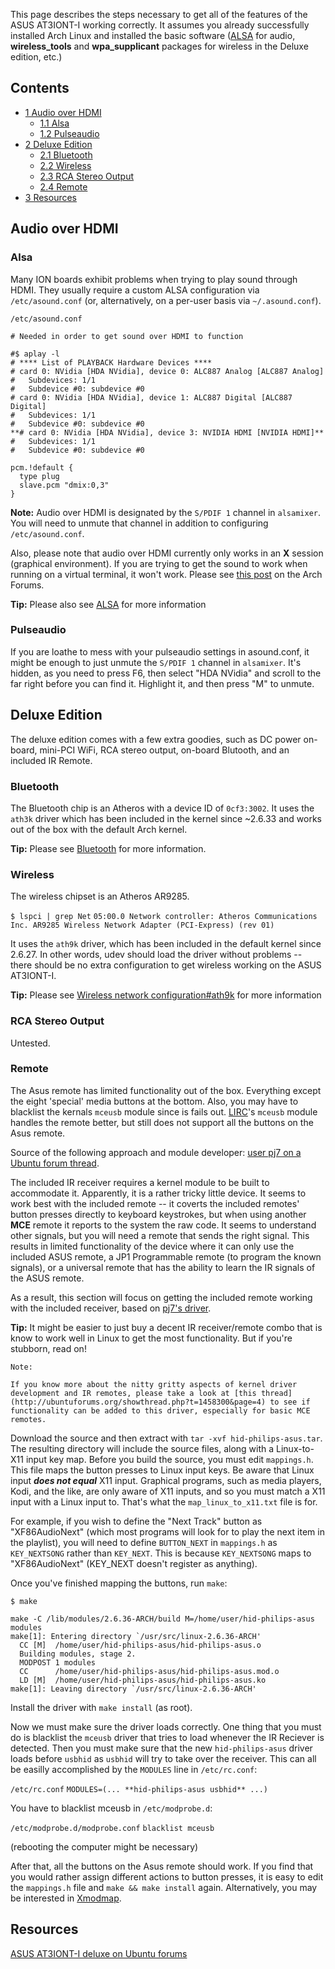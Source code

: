 This page describes the steps necessary to get all of the features of the ASUS AT3IONT-I working correctly. It assumes you already successfully installed Arch Linux and installed the basic software ([ALSA](/index.php/ALSA "ALSA") for audio, **wireless_tools** and **wpa_supplicant** packages for wireless in the Deluxe edition, etc.)

## Contents

*   [1 Audio over HDMI](#Audio_over_HDMI)
    *   [1.1 Alsa](#Alsa)
    *   [1.2 Pulseaudio](#Pulseaudio)
*   [2 Deluxe Edition](#Deluxe_Edition)
    *   [2.1 Bluetooth](#Bluetooth)
    *   [2.2 Wireless](#Wireless)
    *   [2.3 RCA Stereo Output](#RCA_Stereo_Output)
    *   [2.4 Remote](#Remote)
*   [3 Resources](#Resources)

## Audio over HDMI

### Alsa

Many ION boards exhibit problems when trying to play sound through HDMI. They usually require a custom ALSA configuration via `/etc/asound.conf` (or, alternatively, on a per-user basis via `~/.asound.conf`).

 `/etc/asound.conf` 
```
# Needed in order to get sound over HDMI to function

#$ aplay -l
# **** List of PLAYBACK Hardware Devices ****
# card 0: NVidia [HDA NVidia], device 0: ALC887 Analog [ALC887 Analog]
#   Subdevices: 1/1
#   Subdevice #0: subdevice #0
# card 0: NVidia [HDA NVidia], device 1: ALC887 Digital [ALC887 Digital]
#   Subdevices: 1/1
#   Subdevice #0: subdevice #0
**# card 0: NVidia [HDA NVidia], device 3: NVIDIA HDMI [NVIDIA HDMI]**
#   Subdevices: 1/1
#   Subdevice #0: subdevice #0

pcm.!default {
  type plug
  slave.pcm "dmix:0,3"
}
```

**Note:** Audio over HDMI is designated by the `S/PDIF 1` channel in `alsamixer`. You will need to unmute that channel in addition to configuring `/etc/asound.conf`.

Also, please note that audio over HDMI currently only works in an **X** session (graphical environment). If you are trying to get the sound to work when running on a virtual terminal, it won't work. Please see [this post](https://bbs.archlinux.org/viewtopic.php?pid=858686#p858686) on the Arch Forums.

**Tip:** Please also see [ALSA](/index.php/ALSA "ALSA") for more information

### Pulseaudio

If you are loathe to mess with your pulseaudio settings in asound.conf, it might be enough to just unmute the `S/PDIF 1` channel in `alsamixer`. It's hidden, as you need to press F6, then select "HDA NVidia" and scroll to the far right before you can find it. Highlight it, and then press "M" to unmute.

## Deluxe Edition

The deluxe edition comes with a few extra goodies, such as DC power on-board, mini-PCI WiFi, RCA stereo output, on-board Blutooth, and an included IR Remote.

### Bluetooth

The Bluetooth chip is an Atheros with a device ID of `0cf3:3002`. It uses the `ath3k` driver which has been included in the kernel since ~2.6.33 and works out of the box with the default Arch kernel.

**Tip:** Please see [Bluetooth](/index.php/Bluetooth "Bluetooth") for more information.

### Wireless

The wireless chipset is an Atheros AR9285.

 `$ lspci | grep Net`  `05:00.0 Network controller: Atheros Communications Inc. AR9285 Wireless Network Adapter (PCI-Express) (rev 01)` 

It uses the `ath9k` driver, which has been included in the default kernel since 2.6.27\. In other words, udev should load the driver without problems -- there should be no extra configuration to get wireless working on the ASUS AT3IONT-I.

**Tip:** Please see [Wireless network configuration#ath9k](/index.php/Wireless_network_configuration#ath9k "Wireless network configuration") for more information

### RCA Stereo Output

Untested.

### Remote

The Asus remote has limited functionality out of the box. Everything except the eight 'special' media buttons at the bottom. Also, you may have to blacklist the kernals `mceusb` module since is fails out. [LIRC](/index.php/LIRC "LIRC")'s `mceusb` module handles the remote better, but still does not support all the buttons on the Asus remote.

Source of the following approach and module developer: [user pj7 on a Ubuntu forum thread](http://ubuntuforums.org/member.php?u=109915).

The included IR receiver requires a kernel module to be built to accommodate it. Apparently, it is a rather tricky little device. It seems to work best with the included remote -- it coverts the included remotes' button presses directly to keyboard keystrokes, but when using another **MCE** remote it reports to the system the raw code. It seems to understand other signals, but you will need a remote that sends the right signal. This results in limited functionality of the device where it can only use the included ASUS remote, a JP1 Programmable remote (to program the known signals), or a universal remote that has the ability to learn the IR signals of the ASUS remote.

As a result, this section will focus on getting the included remote working with the included receiver, based on [pj7's driver](http://ubuntuforums.org/showpost.php?p=9293063&postcount=12).

**Tip:** It might be easier to just buy a decent IR receiver/remote combo that is know to work well in Linux to get the most functionality. But if you're stubborn, read on!

	Note: 

	If you know more about the nitty gritty aspects of kernel driver development and IR remotes, please take a look at [this thread](http://ubuntuforums.org/showthread.php?t=1458300&page=4) to see if functionality can be added to this driver, especially for basic MCE remotes.

Download the source and then extract with `tar -xvf hid-philips-asus.tar`. The resulting directory will include the source files, along with a Linux-to-X11 input key map. Before you build the source, you must edit `mappings.h`. This file maps the button presses to Linux input keys. Be aware that Linux input ***does not equal*** X11 input. Graphical programs, such as media players, Kodi, and the like, are only aware of X11 inputs, and so you must match a X11 input with a Linux input to. That's what the `map_linux_to_x11.txt` file is for.

For example, if you wish to define the "Next Track" button as "XF86AudioNext" (which most programs will look for to play the next item in the playlist), you will need to define `BUTTON_NEXT` in `mappings.h` as `KEY_NEXTSONG` rather than `KEY_NEXT`. This is because `KEY_NEXTSONG` maps to "XF86AudioNext" (KEY_NEXT doesn't register as anything).

Once you've finished mapping the buttons, run `make`:

 `$ make` 
```
make -C /lib/modules/2.6.36-ARCH/build M=/home/user/hid-philips-asus modules
make[1]: Entering directory `/usr/src/linux-2.6.36-ARCH'
  CC [M]  /home/user/hid-philips-asus/hid-philips-asus.o
  Building modules, stage 2.
  MODPOST 1 modules
  CC      /home/user/hid-philips-asus/hid-philips-asus.mod.o
  LD [M]  /home/user/hid-philips-asus/hid-philips-asus.ko
make[1]: Leaving directory `/usr/src/linux-2.6.36-ARCH'
```

Install the driver with `make install` (as root).

Now we must make sure the driver loads correctly. One thing that you must do is blacklist the `mceusb` driver that tries to load whenever the IR Reciever is detected. Then you must make sure that the new `hid-philips-asus` driver loads before `usbhid` as `usbhid` will try to take over the receiver. This can all be easilly accomplished by the `MODULES` line in `/etc/rc.conf`:

 `/etc/rc.conf`  `MODULES=(... **hid-philips-asus usbhid** ...)` 

You have to blacklist mceusb in `/etc/modprobe.d`:

 `/etc/modprobe.d/modprobe.conf`  `blacklist mceusb` 

(rebooting the computer might be necessary)

After that, all the buttons on the Asus remote should work. If you find that you would rather assign different actions to button presses, it is easy to edit the `mappings.h` file and `make && make install` again. Alternatively, you may be interested in [Xmodmap](/index.php/Xmodmap "Xmodmap").

## Resources

[ASUS AT3IONT-I deluxe on Ubuntu forums](http://ubuntuforums.org/showthread.php?t=1458300)